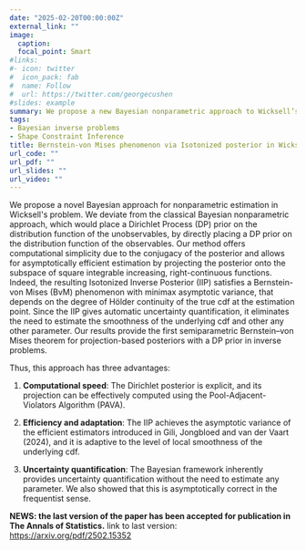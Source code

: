 ```yaml
---
date: "2025-02-20T00:00:00Z"
external_link: ""
image: 
  caption: 
  focal_point: Smart
#links:
#- icon: twitter
#  icon_pack: fab
#  name: Follow
#  url: https://twitter.com/georgecushen
#slides: example
summary: We propose a new Bayesian nonparametric approach to Wicksell’s problem by placing a Dirichlet Process prior on the observables’ distribution. This simplifies computation via conjugacy and enables asymptotically efficient estimation through projection onto the space of square-integrable, increasing functions. The resulting Isotonized Inverse Posterior (IIP) satisfies a Bernstein–von Mises theorem with minimax variance, adapting to the true cdf’s Hölder continuity without requiring smoothness estimation. 
tags:
- Bayesian inverse problems
- Shape Constraint Inference
title: Bernstein-von Mises phenomenon via Isotonized posterior in Wicksell's problem
url_code: ""
url_pdf: ""
url_slides: ""
url_video: ""
---
```

We propose a novel Bayesian approach for nonparametric estimation in Wicksell's problem. We deviate from the classical Bayesian nonparametric approach, which would place a Dirichlet Process (DP) prior on the distribution function of the unobservables, by directly placing a DP prior on the distribution function of the observables. Our method offers computational simplicity due to the conjugacy of the posterior and allows for asymptotically efficient estimation by projecting the posterior onto the subspace of square integrable increasing, right-continuous functions. Indeed, the resulting Isotonized Inverse Posterior (IIP) satisfies a Bernstein-von Mises (BvM) phenomenon with minimax asymptotic variance, that depends on the degree of Hölder continuity of the true cdf at the estimation point. Since the IIP gives automatic uncertainty quantification, it eliminates the need to estimate the smoothness of the underlying cdf and other any other parameter. Our results provide the first semiparametric Bernstein–von Mises theorem for projection-based posteriors with a DP prior in inverse problems.

Thus, this approach has three advantages:

1. **Computational speed**: The Dirichlet posterior is explicit, and its projection can be effectively computed using the Pool-Adjacent-Violators Algorithm (PAVA).  

2. **Efficiency and adaptation**: The IIP achieves the asymptotic variance of the efficient estimators introduced in Gili, Jongbloed and van der Vaart (2024), and it is adaptive to the level of local smoothness of the underlying cdf.  

3. **Uncertainty quantification**: The Bayesian framework inherently provides uncertainty quantification without the need to estimate any parameter. We also showed that this is asymptotically correct in the frequentist sense.  

**NEWS: the last version of the paper has been accepted for publication in The Annals of Statistics.** link to last version: https://arxiv.org/pdf/2502.15352
